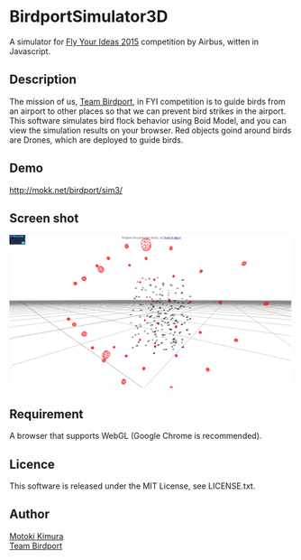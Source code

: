 BirdportSimulator3D
====
A simulator for [Fly Your Ideas 2015](https://www.airbus-fyi.com/) competition by Airbus, witten in Javascript.

## Description

The mission of us, [Team Birdport](https://www.airbus-fyi.com/team/index), in FYI competition is 
to guide birds from an airport to other places so that we can prevent bird strikes in the airport. 
This software simulates bird flock behavior using Boid Model, and you can view the simulation results on your browser.
Red objects goind around birds are Drones, which are deployed to guide birds. 

## Demo

http://mokk.net/birdport/sim3/

## Screen shot

<img src="https://raw.githubusercontent.com/motokimura/BirdportSimulator3D/master/screen_capture.png" />

## Requirement

A browser that supports WebGL (Google Chrome is recommended).

## Licence

This software is released under the MIT License, see LICENSE.txt.

## Author

[Motoki Kimura](https://github.com/motokimura)<br />
[Team Birdport](https://www.airbus-fyi.com/team/index)
